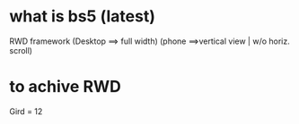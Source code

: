# what is bs5 (latest)
  RWD framework (Desktop ==> full width)
                (phone ==>vertical view | w/o horiz.
                scroll)

 # to achive RWD
   Gird = 12               


